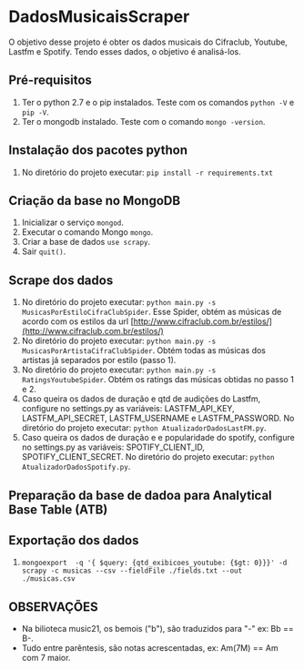 DadosMusicaisScraper
====================

O objetivo desse projeto é obter os dados musicais do Cifraclub, Youtube, Lastfm e Spotify. Tendo esses dados, o objetivo é analisá-los.


Pré-requisitos
--------------
1. Ter o python 2.7 e o pip instalados. Teste com os comandos ```python -V``` e ```pip -V```.
2. Ter o mongodb instalado. Teste com o comando ```mongo -version```.


Instalação dos pacotes python
-----------------------------
1. No diretório do projeto executar: ```pip install -r requirements.txt```


Criação da base no MongoDB
-------------------------

1. Inicializar o serviço ```mongod```.
1. Executar o comando Mongo ```mongo```.
1. Criar a base de dados ```use scrapy```.
1. Sair ``` quit() ```.


Scrape dos dados
----------------

1. No diretório do projeto executar: ```python main.py -s MusicasPorEstiloCifraClubSpider```. Esse Spider, obtém as músicas de acordo com os estilos da url [http://www.cifraclub.com.br/estilos/](http://www.cifraclub.com.br/estilos/)
1. No diretório do projeto executar: ```python main.py -s MusicasPorArtistaCifraClubSpider```. Obtém todas as músicas dos artistas já separados por estilo (passo 1).
1. No diretório do projeto executar: ```python main.py -s RatingsYoutubeSpider```. Obtém os ratings das músicas obtidas no passo 1 e 2.
1. Caso queira os dados de duração e qtd de audições do Lastfm, configure no settings.py as variáveis: LASTFM_API_KEY, LASTFM_API_SECRET, LASTFM_USERNAME e LASTFM_PASSWORD. No diretório do projeto executar: ```python AtualizadorDadosLastFM.py```.
1. Caso queira os dados de duração e e popularidade do spotify, configure no settings.py as variáveis: SPOTIFY_CLIENT_ID, SPOTIFY_CLIENT_SECRET. No diretório do projeto executar: ```python AtualizadorDadosSpotify.py```.


Preparação da base de dadoa para Analytical Base Table (ATB)
------------------------------------------------------------



Exportação dos dados
--------------------

1. ```mongoexport  -q '{ $query: {qtd_exibicoes_youtube: {$gt: 0}}}' -d scrapy -c musicas --csv --fieldFile ./fields.txt --out ./musicas.csv```


OBSERVAÇÕES
-----------

* Na bilioteca music21, os bemois ("b"), são traduzidos para "-" ex: Bb == B-.
* Tudo entre parêntesis, são notas acrescentadas, ex: Am(7M) == Am com 7 maior.


